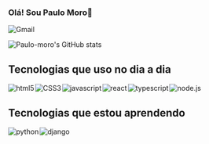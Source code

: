 ### Olá! Sou Paulo Moro👋
![Gmail](https://img.shields.io/badge/Gmail-D14836?style=for-the-badge&logo=gmail&logoColor=white)

![Paulo-moro's GitHub stats](https://github-readme-stats.vercel.app/api?username=paulo-moro&show_icons=true&theme=radical)



## Tecnologias que uso no dia a dia 

<section style = "display:flex;  align-items: center; gap:2px">
    <img src ="https://img.shields.io/badge/HTML5-E34F26?style=for-the-badge&logo=html5&logoColor=white" alt = "html5"/>
    <img src ="https://img.shields.io/badge/CSS3-1572B6?style=for-the-badge&logo=css3&logoColor=white"  alt = "CSS3"/>
    <img src ="https://img.shields.io/badge/JavaScript-F7DF1E?style=for-the-badge&logo=javascript&logoColor=black"  alt = "javascript"/>
    <img src ="https://img.shields.io/badge/React-20232A?style=for-the-badge&logo=react&logoColor=61DAFB" alt = "react"/>
    <img src ="	https://img.shields.io/badge/TypeScript-007ACC?style=for-the-badge&logo=typescript&logoColor=white"  alt = "typescript"/>
    <img src ="https://img.shields.io/badge/Node.js-43853D?style=for-the-badge&logo=node.js&logoColor=white"  alt = "node.js"/>
    

</section>

## Tecnologias que estou aprendendo


<section style = "display:flex;  align-items: center; gap:2px">
  <img src ="https://img.shields.io/badge/Python-14354C?style=for-the-badge&logo=python&logoColor=white" alt = "python"/>
  <img src ="https://img.shields.io/badge/Django-092E20?style=for-the-badge&logo=django&logoColor=white"  alt = "django">

</section>